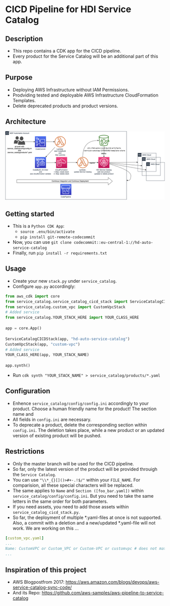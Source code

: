 
# CICD Pipeline for HDI Service Catalog

## Description

* This repo contains a CDK app for the CICD pipeline.
* Every product for the Service Catalog will be an additional part of this app.

## Purpose

* Deploying AWS Infrastructure without IAM Permissions.
* Prodviding tested and deployable AWS Infrastructure CloudFormation Templates.
* Delete deprecated products and product versions.

## Architecture

![Architecture](./architecture.png)

## Getting started

* This is a `Python CDK App`:
    * `source .env/bin/activate`
    * `pip install git-remote-codecommit`
* Now, you can use `git clone codecommit::eu-central-1://hd-auto-service-catalog`
* Finally, run `pip install -r requirements.txt`

## Usage

* Create your new `stack.py` under `service_catalog`. 
* Configure `app.py` accordingly:

```python
from aws_cdk import core
from service_catalog.service_catalog_cicd_stack import ServiceCatalogCICDStack
from service_catalog.custom_vpc import CustomVpcStack
# Added service
from service_catalog.YOUR_STACK_HERE import YOUR_CLASS_HERE

app = core.App()

ServiceCatalogCICDStack(app, "hd-auto-service-catalog")
CustomVpcStack(app, "custom-vpc")
# Added service
YOUR_CLASS_HERE(app, YOUR_STACK_NAME)

app.synth()
```

* Run `cdk synth "YOUR_STACK_NAME" > service_catalog/products/*.yaml`

## Configuration

* Enhence `service_catalog/config/config.ini` accordingly to your product. Choose a human friendly name for the product! The section name and 
* All fields in `config.ini` are necessary.
* To deprecate a product, delete the corresponding section within `config.ini`. The deletion takes place, while a new product or an updated version of existing product will be pushed.

## Restrictions

* Only the master branch will be used for the CICD pipeline.
* So far, only the latest version of the product will be provided throuigh the `Service Catalog`.
* You can use `"\\*_{}[]()>#+-.!$/"` within your `FILE_NAME`. For comparision, all these special characters will be replaced.
* The same applies to `Name` and `Section ([foo_bar.yaml])` within `service_catalog/config/config.ini`. But you need to take the same letters in the same order for both parameters.
* If you need assets, you need to add those assets within `service_catalog_cicd_stack.py`.
* So far, the deployment of multiple *.yaml-files at once is not supported. Also, a commit with a deletion and a new/updated *.yaml-file will not work. We are working on this ...

```yaml
[custom_vpc.yaml]
...
Name: CustomVPC or Custom_VPC or Custom-VPC or customvpc # does not matter
...
```

## Inspiration of this project

* AWS Blogpostfrom 2017: https://aws.amazon.com/blogs/devops/aws-service-catalog-sync-code/
* And its Repo: https://github.com/aws-samples/aws-pipeline-to-service-catalog
